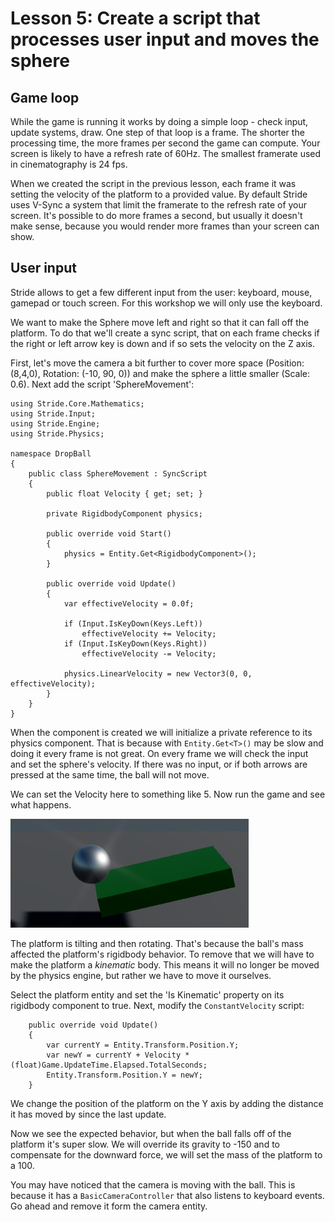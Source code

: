 # Lesson 5: Create a script that processes user input and moves the sphere

## Game loop
While the game is running it works by doing a simple loop - check input, update systems, draw. One step of that loop is a frame. The shorter the processing time, the more frames per second the game can compute. Your screen is likely to have a refresh rate of 60Hz. The smallest framerate used in cinematography is 24 fps.

When we created the script in the previous lesson, each frame it was setting the velocity of the platform to a provided value. By default Stride uses V-Sync a system that limit the framerate to the refresh rate of your screen. It's possible to do more frames a second, but usually it doesn't make sense, because you would render more frames than your screen can show.

## User input
Stride allows to get a few different input from the user: keyboard, mouse, gamepad or touch screen. For this workshop we will only use the keyboard.

We want to make the Sphere move left and right so that it can fall off the platform. To do that we'll create a sync script, that on each frame checks if the right or left arrow key is down and if so sets the velocity on the Z axis.

First, let's move the camera a bit further to cover more space (Position: (8,4,0), Rotation: (-10, 90, 0)) and make the sphere a little smaller (Scale: 0.6). Next add the script 'SphereMovement':

    using Stride.Core.Mathematics;
    using Stride.Input;
    using Stride.Engine;
    using Stride.Physics;

    namespace DropBall
    {
        public class SphereMovement : SyncScript
        {
            public float Velocity { get; set; }
            
            private RigidbodyComponent physics;
            
            public override void Start()
            {
                physics = Entity.Get<RigidbodyComponent>();
            }

            public override void Update()
            {
                var effectiveVelocity = 0.0f;
                
                if (Input.IsKeyDown(Keys.Left))
                    effectiveVelocity += Velocity;
                if (Input.IsKeyDown(Keys.Right))
                    effectiveVelocity -= Velocity;
                
                physics.LinearVelocity = new Vector3(0, 0, effectiveVelocity);
            }
        }
    }

When the component is created we will initialize a private reference to its physics component. That is because with `Entity.Get<T>()` may be slow and doing it every frame is not great. On every frame we will check the input and set the sphere's velocity. If there was no input, or if both arrows are pressed at the same time, the ball will not move.

We can set the Velocity here to something like 5. Now run the game and see what happens.

![Tilt](img/05_tilt.jpg)

The platform is tilting and then rotating. That's because the ball's mass affected the platform's rigidbody behavior. To remove that we will have to make the platform a _kinematic_ body. This means it will no longer be moved by the physics engine, but rather we have to move it ourselves.

Select the platform entity and set the 'Is Kinematic' property on its rigidbody component to true. Next, modify the `ConstantVelocity` script:

        public override void Update()
        {
            var currentY = Entity.Transform.Position.Y;
            var newY = currentY + Velocity * (float)Game.UpdateTime.Elapsed.TotalSeconds;
            Entity.Transform.Position.Y = newY;
        }

We change the position of the platform on the Y axis by adding the distance it has moved by since the last update.

Now we see the expected behavior, but when the ball falls off of the platform it's super slow. We will override its gravity to -150 and to compensate for the downward force, we will set the mass of the platform to a 100.

You may have noticed that the camera is moving with the ball. This is because it has a `BasicCameraController` that also listens to keyboard events. Go ahead and remove it form the camera entity.